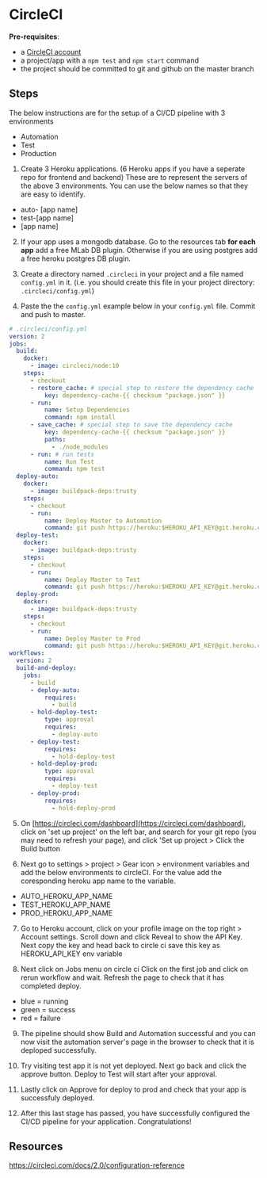 # CircleCI

**Pre-requisites**:

* a [CircleCI account](https://circleci.com/dashboard)
* a project/app with a `npm test` and `npm start` command
* the project should be committed to git and github on the master branch


## Steps

The below instructions are for the setup of a CI/CD pipeline with 3 environments

  - Automation
  - Test
  - Production

1. Create 3 Heroku applications. (6 Heroku apps if you have a seperate repo for frontend and backend) These are to represent the servers of the above 3 environments. You can use the below names so that they are easy to identify. 
  - auto- [app name]
  - test-[app name]
  - [app name]

2. If your app uses a mongodb database. Go to the resources tab **for each app** add a free MLab DB plugin. Otherwise if you are using postgres add a free heroku postgres DB plugin.  

3. Create a directory named `.circleci` in your project and a file named `config.yml` in it. \(i.e. you should create this file in your project directory: `.circleci/config.yml`\)

4. Paste the the `config.yml` example below in your `config.yml` file. Commit and push to master.

  ```yaml
  # .circleci/config.yml
  version: 2
  jobs:
    build:
      docker:
        - image: circleci/node:10
      steps:
        - checkout
        - restore_cache: # special step to restore the dependency cache
            key: dependency-cache-{{ checksum "package.json" }}
        - run:
            name: Setup Dependencies
            command: npm install
        - save_cache: # special step to save the dependency cache
            key: dependency-cache-{{ checksum "package.json" }}
            paths:
              - ./node_modules
        - run: # run tests
            name: Run Test
            command: npm test
    deploy-auto:
      docker:
        - image: buildpack-deps:trusty
      steps:
        - checkout
        - run:
            name: Deploy Master to Automation
            command: git push https://heroku:$HEROKU_API_KEY@git.heroku.com/$AUTO_HEROKU_APP_NAME.git master --force
    deploy-test:
      docker:
        - image: buildpack-deps:trusty
      steps:
        - checkout
        - run:
            name: Deploy Master to Test
            command: git push https://heroku:$HEROKU_API_KEY@git.heroku.com/$TEST_HEROKU_APP_NAME.git master --force
    deploy-prod:
      docker:
        - image: buildpack-deps:trusty
      steps:
        - checkout
        - run:
            name: Deploy Master to Prod
            command: git push https://heroku:$HEROKU_API_KEY@git.heroku.com/$PROD_HEROKU_APP_NAME.git master --force
  workflows:
    version: 2
    build-and-deploy:
      jobs:
        - build
        - deploy-auto:
            requires:
              - build
        - hold-deploy-test:
            type: approval
            requires:
              - deploy-auto
        - deploy-test:
            requires:
              - hold-deploy-test
        - hold-deploy-prod:
            type: approval
            requires:
              - deploy-test
        - deploy-prod:
            requires:
              - hold-deploy-prod
  ```

5. On [https://circleci.com/dashboard](https://circleci.com/dashboard), click on 'set up project' on the left bar, and search for your git repo \(you may need to refresh your page\), and click 'Set up project > Click the Build button

6. Next go to settings > project > Gear icon > environment variables and add the below environments to circleCI. For the value add the coresponding heroku app name to the variable.

 - AUTO_HEROKU_APP_NAME
 - TEST_HEROKU_APP_NAME
 - PROD_HEROKU_APP_NAME

7. Go to Heroku account, click on your profile image on the top right > Account settings. Scroll down and click Reveal to show the API Key. Next copy the key and head back to circle ci save this key as HEROKU_API_KEY env variable

8. Next click on Jobs menu on circle ci
Click on the first job and click on rerun workflow and wait. Refresh the page to check that it has completed deploy.

 - blue = running
 - green = success
 - red = failure

9. The pipeline should show Build and Automation successful and you can now visit the automation server's page in the browser to check that it is deploped successfully.

10. Try visiting test app it is not yet deployed. Next go back and click the approve button. Deploy to Test will start after your approval. 

11. Lastly click on Approve for deploy to prod and check that your app is successfuly deployed. 

12. After this last stage has passed, you have successfully configured the CI/CD pipeline for your application. Congratulations!


## Resources

https://circleci.com/docs/2.0/configuration-reference
